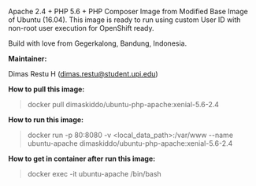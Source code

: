Apache 2.4 + PHP 5.6 + PHP Composer Image from Modified Base Image of Ubuntu (16.04). This image is ready to run using custom User ID with non-root user execution for OpenShift ready.

Build with love from Gegerkalong, Bandung, Indonesia.

**Maintainer:**

Dimas Restu H (<dimas.restu@student.upi.edu>)

**How to pull this image:**

> docker pull dimaskiddo/ubuntu-php-apache:xenial-5.6-2.4

**How to run this image:**

> docker run -p 80:8080 -v <local_data_path>:/var/www --name ubuntu-apache dimaskiddo/ubuntu-php-apache:xenial-5.6-2.4

**How to get in container after run this image:**

> docker exec -it ubuntu-apache /bin/bash

